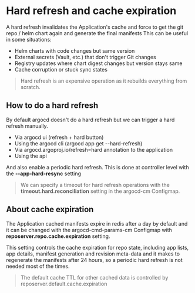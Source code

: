 # Hard refresh and cache expiration

A hard refresh invalidates the Application's cache and force to get the git repo / helm chart again and generate the final manifests
This can be useful in some situations:

- Helm charts with code changes but same version
- External secrets (Vault, etc.) that don't trigger Git changes
- Registry updates where chart digest changes but version stays same
- Cache corruption or stuck sync states

> Hard refresh is an expensive operation as it rebuilds everything from scratch.

## How to do a hard refresh

By default argocd doesn't do a hard refresh but we can trigger a hard refresh manually.

- Via argocd ui (refresh + hard button)
- Using the argocd cli (argocd app get --hard-refresh)
- Via argocd.argoproj.io/refresh=hard annotation to the application
- Using the api

And also enable a periodic hard refresh. This is done at controller level with the **--app-hard-resync** setting

> We can specify a timeout for hard refresh operations with the **timeout.hard.reconciliation** setting in the argocd-cm Configmap.

## About cache expiration

The Application cached manifests expire in redis after a day by default and it can be changed with the argocd-cmd-params-cm Configmap with **reposerver.repo.cache.expiration** setting.

This setting controls the cache expiration for repo state, including app lists, app details, manifest generation and revision meta-data and it makes to regenerate the manifests after 24 hours, so a periodic hard refresh is not needed most of the times.

> The default cache TTL for other cached data is controlled by reposerver.default.cache.expiration

